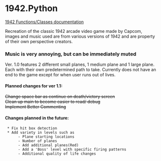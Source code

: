 # 1942.Python

[1942 Functions/Classes documentation](http://htmlpreview.github.com/?https://github.com/vanseiler/1942.Python/blob/master/1942/_build/html/index.html)

Recreation of the classic 1942 arcade video game made by Capcom, images and music used are from various versions of 1942 and are property 
of their own perspective creators.

### Music is very annoying, but can be immediately muted 

Ver. 1.0 features 2 different small planes, 1 medium plane and 1 large plane. Each with their own predetermined path to take. Currently 
does not have an end to the game except for when user runs out of lives.  
  #### Planned changes for ver 1.1:

   ~~Change space bar as continue on death/victory screen~~  
   ~~Clean up main to become easier to read/ debug~~  
   ~~Implement Better Commenting~~  
     
  #### Changes planned in the future:
  
     * Fix hit box detection
     * Add variety in levels such as
          - Plane starting locations
          - Number of planes 
          - Add additional planes(Red)
          - Add a 'Boss' level with specific firing patterns
          - Additional quality of life changes
          
        
